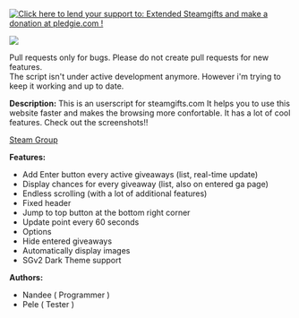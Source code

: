 <a href='https://pledgie.com/campaigns/31484'><img alt='Click here to lend your support to: Extended Steamgifts and make a donation at pledgie.com !' src='https://pledgie.com/campaigns/31484.png?skin_name=chrome' border='0' ></a>

<a target="_blank" href="https://steamcommunity.com/tradeoffer/new/?partner=95793561&amp;token=HxnczDWg"><img src="https://raw.githubusercontent.com/nandee95/Extended_Steamgifts/master/img/steam_donate.png"></a>

Pull requests only for bugs. Please do not create pull requests for new features.<br>
The script isn't under active development anymore. However i'm trying to keep it working and up to date. 

<b>Description:</b>
This is an userscript for steamgifts.com It helps you to use this website faster and makes the browsing more confortable. It has a lot of cool features. Check out the screenshots!!

<a href="http://steamcommunity.com/groups/extendedsg">Steam Group</a>

<b>Features:</b>
* Add Enter button every active giveaways (list, real-time update)
* Display chances for every giveaway (list, also on entered ga page)
* Endless scrolling (with a lot of additional features)
* Fixed header
* Jump to top button at the bottom right corner
* Update point every 60 seconds
* Options
* Hide entered giveaways
* Automatically display images
* SGv2 Dark Theme support

<b>Authors:</b>
* Nandee ( Programmer )
* Pele ( Tester )
